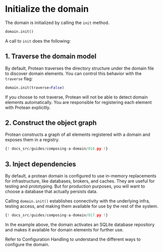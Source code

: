 # Initialize the domain

The domain is initialized by calling the `init` method. 

```python
domain.init()
```

A call to `init` does the following:

## 1. Traverse the domain model

By default, Protean traverses the directory structure under the domain file
to discover domain elements. You can control this behavior with the `traverse`
flag:

```python
domain.init(traverse=False)
```

If you choose to not traverse, Protean will not be able to detect domain
elements automatically. You are responsible for registering each element
with Protean explicitly.

## 2. Construct the object graph

Protean constructs a graph of all elements registered with a domain and
exposes them in a registry.

```python hl_lines="27-35"
{! docs_src/guides/composing-a-domain/016.py !}
```

## 3. Inject dependencies

By default, a protean domain is configured to use in-memory replacements for
infrastructure, like databases, brokers, and caches. They are useful for
testing and prototyping. But for production purposes, you will want to choose
a database that actually persists data.

Calling `domain.init()` establishes connectivity with the underlying infra,
testing access, and making them available for use by the rest of the system. 

```python hl_lines="5-11"
{! docs_src/guides/composing-a-domain/017.py !}
```

In the example above, the domain activates an SQLite database repository and
makes it available for domain elements for further use.

<!-- FIXME Add link to accessing active/configured dependencies -->
<!-- FIXME Add link to configuration handling -->
Refer to Configuration Handling to understand the different ways to configure
the domain.
